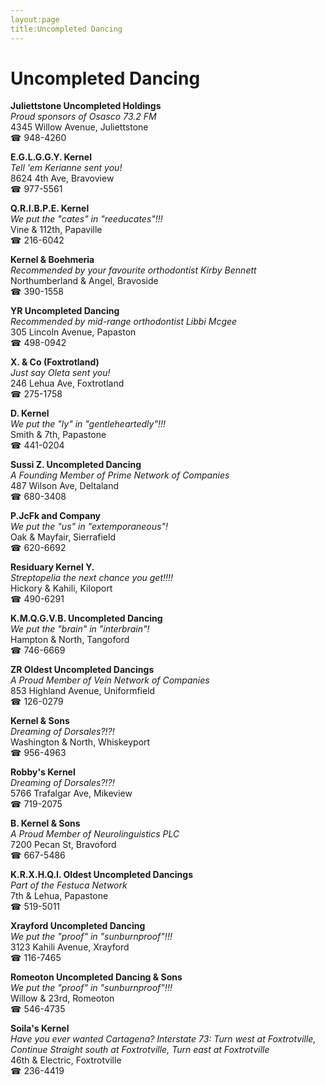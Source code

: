 ```yaml
---
layout:page
title:Uncompleted Dancing
---
```

# Uncompleted Dancing

**Juliettstone Uncompleted Holdings**  
_Proud sponsors of Osasco 73.2 FM_  
4345 Willow Avenue, Juliettstone  
☎ 948-4260



**E.G.L.G.G.Y. Kernel**  
_Tell 'em Kerianne sent you!_  
8624 4th Ave, Bravoview  
☎ 977-5561



**Q.R.I.B.P.E. Kernel**  
_We put the "cates" in "reeducates"!!!_  
Vine & 112th, Papaville  
☎ 216-6042



**Kernel & Boehmeria**  
_Recommended by your favourite orthodontist Kirby Bennett_  
Northumberland & Angel, Bravoside  
☎ 390-1558



**YR Uncompleted Dancing**  
_Recommended by mid-range orthodontist Libbi Mcgee_  
305 Lincoln Avenue, Papaston  
☎ 498-0942



**X. & Co (Foxtrotland)**  
_Just say Oleta sent you!_  
246 Lehua Ave, Foxtrotland  
☎ 275-1758



**D. Kernel**  
_We put the "ly" in "gentleheartedly"!!!_  
Smith & 7th, Papastone  
☎ 441-0204



**Sussi Z. Uncompleted Dancing**  
_A Founding Member of Prime Network of Companies_  
487 Wilson Ave, Deltaland  
☎ 680-3408



**P.JcFk and Company**  
_We put the "us" in "extemporaneous"!_  
Oak & Mayfair, Sierrafield  
☎ 620-6692



**Residuary Kernel Y.**  
_Streptopelia the next chance you get!!!!_  
Hickory & Kahili, Kiloport  
☎ 490-6291



**K.M.Q.G.V.B. Uncompleted Dancing**  
_We put the "brain" in "interbrain"!_  
Hampton & North, Tangoford  
☎ 746-6669



**ZR Oldest Uncompleted Dancings**  
_A Proud Member of Vein Network of Companies_  
853 Highland Avenue, Uniformfield  
☎ 126-0279



**Kernel & Sons**  
_Dreaming of Dorsales?!?!_  
Washington & North, Whiskeyport  
☎ 956-4963



**Robby's Kernel**  
_Dreaming of Dorsales?!?!_  
5766 Trafalgar Ave, Mikeview  
☎ 719-2075



**B. Kernel & Sons**  
_A Proud Member of Neurolinguistics PLC_  
7200 Pecan St, Bravoford  
☎ 667-5486



**K.R.X.H.Q.I. Oldest Uncompleted Dancings**  
_Part of the Festuca Network_  
7th & Lehua, Papastone  
☎ 519-5011



**Xrayford Uncompleted Dancing**  
_We put the "proof" in "sunburnproof"!!!_  
3123 Kahili Avenue, Xrayford  
☎ 116-7465



**Romeoton Uncompleted Dancing & Sons**  
_We put the "proof" in "sunburnproof"!!!_  
Willow & 23rd, Romeoton  
☎ 546-4735



**Soila's Kernel**  
_Have you ever wanted Cartagena? 
Interstate 73: Turn west at Foxtrotville, Continue Straight south at Foxtrotville, Turn east at Foxtrotville_  
46th & Electric, Foxtrotville  
☎ 236-4419



